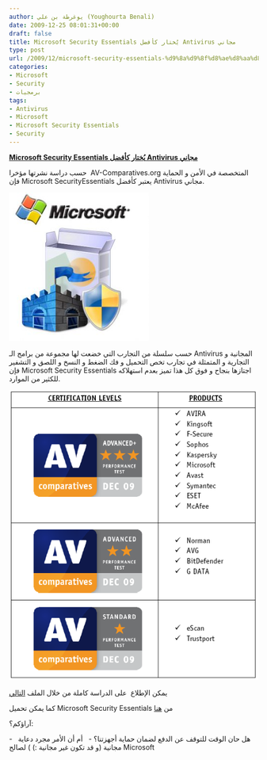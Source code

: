```yaml
---
author: يوغرطة بن علي (Youghourta Benali)
date: 2009-12-25 08:01:31+00:00
draft: false
title: Microsoft Security Essentials يُختار كأفضل Antivirus مجاني
type: post
url: /2009/12/microsoft-security-essentials-%d9%8a%d9%8f%d8%ae%d8%aa%d8%a7%d8%b1-%d9%83%d8%a3%d9%81%d8%b6%d9%84-antivirus-%d9%85%d8%ac%d8%a7%d9%86%d9%8a/
categories:
- Microsoft
- Security
- برمجيات
tags:
- Antivirus
- Microsoft
- Microsoft Security Essentials
- Security
---
```


[**Microsoft Security Essentials يُختار كأفضل Antivirus مجاني**](https://www.it-scoop.com/2009/12/microsoft-security-essentials-%d9%8a%d9%8f%d8%ae%d8%aa%d8%a7%d8%b1-%d9%83%d8%a3%d9%81%d8%b6%d9%84-antivirus-%d9%85%d8%ac%d8%a7%d9%86%d9%8a/)


حسب دراسة نشرتها مؤخرا  AV-Comparatives.org المتخصصة في الأمن و الحماية فإن Microsoft SecurityEssentials يعتبر كأفضل Antivirus مجاني.

[![](Microsoft-Security-Essentials-282x300.jpg)
](https://www.it-scoop.com/2009/12/microsoft-security-essentials-%d9%8a%d9%8f%d8%ae%d8%aa%d8%a7%d8%b1-%d9%83%d8%a3%d9%81%d8%b6%d9%84-antivirus-%d9%85%d8%ac%d8%a7%d9%86%d9%8a/)

حسب سلسلة من التجارب التي خضعت لها مجموعة من برامج الـ Antivirus المجانية و التجارية و المتمثلة في تجارب تخص التحميل و فك الضغط و النسخ و اللصق و التشفير فإن Microsoft Security Essentials اجتازها بنجاح و فوق كل هذا تميز بعدم استهلاكه للكثير من الموارد.

[![](AV-Comparatives.png)
](https://www.it-scoop.com/2009/12/microsoft-security-essentials-%d9%8a%d9%8f%d8%ae%d8%aa%d8%a7%d8%b1-%d9%83%d8%a3%d9%81%d8%b6%d9%84-antivirus-%d9%85%d8%ac%d8%a7%d9%86%d9%8a/)

يمكن الإطلاع  على الدراسة كاملة من خلال الملف [التالي](http://www.av-comparatives.org/images/stories/test/performance/performance_dec09.pdf)

كما يمكن تحميل Microsoft Security Essentials من [هنا](http://www.microsoft.com/Security_Essentials/)

آراؤكم؟:

-   هل حان الوقت للتوقف عن الدفع لضمان حماية أجهزتنا؟
-   أم أن الأمر مجرد دعاية مجانية (و قد تكون غير مجانية :) ) لصالح Microsoft
